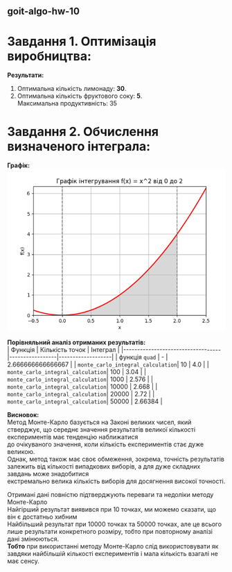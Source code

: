 ## goit-algo-hw-10
# Завдання 1. Оптимізація виробництва:
**Результати:**
1. Оптимальна кількість лимонаду: **30**.<br>
2. Оптимальна кількість фруктового соку: **5**.<br>
Максимальна продуктивність: 35<br>

# Завдання 2. Обчислення визначеного інтеграла:
**Графік:**<br>
![Images/plot.png](https://github.com/Spogoretskyi/goit-algo-hw-10/blob/main/Images/plot.png)

**Порівняльний аналіз отриманих результатів:**<br>
| Функція                           | Кількість точок | Інтеграл          | 
|-----------------------------------|-----------------|-------------------|
| функція `quad`                    | -               | 2.666666666666667 |
| `monte_carlo_integral_calculation`| 10              | 4.0               |
| `monte_carlo_integral_calculation`| 100             | 3.04              |
| `monte_carlo_integral_calculation`| 1000            | 2.576             |
| `monte_carlo_integral_calculation`| 10000           | 2.668             | 
| `monte_carlo_integral_calculation`| 20000           | 2.72              | 
| `monte_carlo_integral_calculation`| 50000           | 2.66384           |

**Висновок:**<br>
Метод Монте-Карло базується на Законі великих чисел, який стверджує, що середнє значення результатів великої кількості експериментів має тенденцію наближатися<br> до очікуваного значення, коли кількість експериментів стає дуже великою.<br>
Однак, метод також має своє обмеження, зокрема, точність результатів залежить від кількості випадкових виборів, а для дуже складних завдань може знадобитися<br> екстремально велика кількість виборів для досягнення високої точності.<br>

Отримані дані повністю підтверджують переваги та недоліки методу Монте-Карло<br>
Найгірший результат виявився при 10 точках, ми можемо сказати, що він є достатньо хибним<br>
Найбільший результат при 10000 точках та 50000 точках, але це всього лише результати конкретного розміру, тобто при повторному аналізі дані змінюються.<br>
**Тобто** при використанні методу Монте-Карло слід використовувати як завдяки найбільшій кількості експериментів і мала кількість взагалі не має сенсу.<br> 